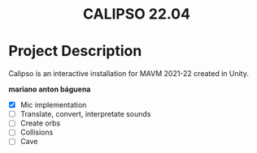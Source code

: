 <h1 align="center">CALIPSO 22.04</h1>

# Project Description
Calipso is an interactive installation for MAVM 2021-22 created in Unity.


**mariano anton báguena**

- [x] Mic implementation
- [ ] Translate, convert, interpretate sounds
- [ ] Create orbs
- [ ] Collisions
- [ ] Cave

